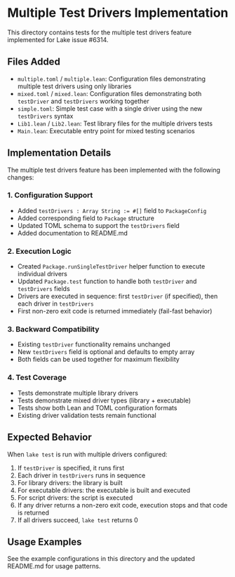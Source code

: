 # Multiple Test Drivers Implementation

This directory contains tests for the multiple test drivers feature implemented for Lake issue #6314.

## Files Added

- `multiple.toml` / `multiple.lean`: Configuration files demonstrating multiple test drivers using only libraries
- `mixed.toml` / `mixed.lean`: Configuration files demonstrating both `testDriver` and `testDrivers` working together
- `simple.toml`: Simple test case with a single driver using the new `testDrivers` syntax
- `Lib1.lean` / `Lib2.lean`: Test library files for the multiple drivers tests
- `Main.lean`: Executable entry point for mixed testing scenarios

## Implementation Details

The multiple test drivers feature has been implemented with the following changes:

### 1. Configuration Support

- Added `testDrivers : Array String := #[]` field to `PackageConfig`
- Added corresponding field to `Package` structure
- Updated TOML schema to support the `testDrivers` field
- Added documentation to README.md

### 2. Execution Logic

- Created `Package.runSingleTestDriver` helper function to execute individual drivers
- Updated `Package.test` function to handle both `testDriver` and `testDrivers` fields
- Drivers are executed in sequence: first `testDriver` (if specified), then each driver in `testDrivers`
- First non-zero exit code is returned immediately (fail-fast behavior)

### 3. Backward Compatibility

- Existing `testDriver` functionality remains unchanged
- New `testDrivers` field is optional and defaults to empty array
- Both fields can be used together for maximum flexibility

### 4. Test Coverage

- Tests demonstrate multiple library drivers
- Tests demonstrate mixed driver types (library + executable)
- Tests show both Lean and TOML configuration formats
- Existing driver validation tests remain functional

## Expected Behavior

When `lake test` is run with multiple drivers configured:

1. If `testDriver` is specified, it runs first
2. Each driver in `testDrivers` runs in sequence
3. For library drivers: the library is built
4. For executable drivers: the executable is built and executed
5. For script drivers: the script is executed
6. If any driver returns a non-zero exit code, execution stops and that code is returned
7. If all drivers succeed, `lake test` returns 0

## Usage Examples

See the example configurations in this directory and the updated README.md for usage patterns.